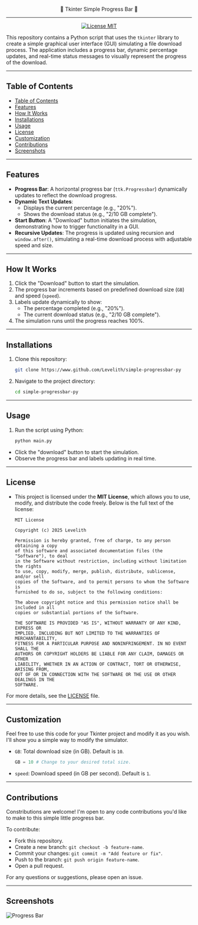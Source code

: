 
<p style="text-align:center;"> 🌟 Tkinter Simple Progress Bar 🌟 </p>

---

<p align="center">
  <a href="https://img.shields.io/badge/License-MIT-blue.svg"><img alt="License MIT" src="https://img.shields.io/badge/License-MIT-blue.svg"></a>
</p>

This repository contains a Python script that uses the `tkinter` library to create a simple graphical user interface (GUI) simulating a file download process. The application includes a progress bar, dynamic percentage updates, and real-time status messages to visually represent the progress of the download.

---

## Table of Contents
- [Table of Contents](#table-of-contents)
- [Features](#features)
- [How It Works](#how-it-works)
- [Installations](#installations)
- [Usage](#usage)
- [License](#license)
- [Customization](#customization)
- [Contributions](#contributions)
- [Screenshots](#screenshots)

---

## Features

- **Progress Bar**: A horizontal progress bar (`ttk.Progressbar`) dynamically updates to reflect the download progress.
- **Dynamic Text Updates**:
  - Displays the current percentage (e.g., "20%").
  - Shows the download status (e.g., "2/10 GB complete").
- **Start Button**: A "Download" button initiates the simulation, demonstrating how to trigger functionality in a GUI.
- **Recursive Updates**: The progress is updated using recursion and `window.after()`, simulating a real-time download process with adjustable speed and size.

---

## How It Works

1. Click the "Download" button to start the simulation.
2. The progress bar increments based on predefined download size (`GB`) and speed (`speed`).
3. Labels update dynamically to show:
   - The percentage completed (e.g., "20%").
   - The current download status (e.g., "2/10 GB complete").
4. The simulation runs until the progress reaches 100%.

---

## Installations

1. Clone this repository:
   ```bash
   git clone https://www.github.com/Levelith/simple-progressbar-py
2. Navigate to the project directory:
   ```bash
   cd simple-progressbar-py

---

## Usage

1. Run the script using Python:
    ```bash
    python main.py

- Click the "download" button to start the simulation.
- Observe the progress bar and labels updating in real time.

---

## License

- This project is licensed under the **MIT License**, which allows you to use, modify, and distribute the code freely. Below is the full text of the license:
    ```text
    MIT License

    Copyright (c) 2025 Levelith

    Permission is hereby granted, free of charge, to any person obtaining a copy
    of this software and associated documentation files (the "Software"), to deal
    in the Software without restriction, including without limitation the rights
    to use, copy, modify, merge, publish, distribute, sublicense, and/or sell
    copies of the Software, and to permit persons to whom the Software is
    furnished to do so, subject to the following conditions:

    The above copyright notice and this permission notice shall be included in all
    copies or substantial portions of the Software.

    THE SOFTWARE IS PROVIDED "AS IS", WITHOUT WARRANTY OF ANY KIND, EXPRESS OR
    IMPLIED, INCLUDING BUT NOT LIMITED TO THE WARRANTIES OF MERCHANTABILITY,
    FITNESS FOR A PARTICULAR PURPOSE AND NONINFRINGEMENT. IN NO EVENT SHALL THE
    AUTHORS OR COPYRIGHT HOLDERS BE LIABLE FOR ANY CLAIM, DAMAGES OR OTHER
    LIABILITY, WHETHER IN AN ACTION OF CONTRACT, TORT OR OTHERWISE, ARISING FROM,
    OUT OF OR IN CONNECTION WITH THE SOFTWARE OR THE USE OR OTHER DEALINGS IN THE
    SOFTWARE.

For more details, see the [LICENSE](LICENSE) file.

---

## Customization

Feel free to use this code for your Tkinter project and modify it as you wish. I'll show you a simple way to modify the simulator.

- `GB`: Total download size (in GB). Default is `10`.
    ```python
    GB = 10 # Change to your desired total size.

- `speed`: Download speed (in GB per second). Default is `1`.
  
---

## Contributions

Constributions are welcome! I'm open to any code contributions you'd like to make to this simple little progress bar.

To contribute:

- Fork this repository.
- Create a new branch: `git checkout -b feature-name`.
- Commit your changes: `git commit -m "Add feature or fix"`.
- Push to the branch: `git push origin feature-name`.
- Open a pull request.

For any questions or suggestions, please open an issue.

---

## Screenshots

![Progress Bar](images/progress_bar.png)